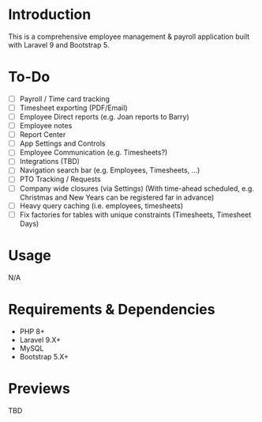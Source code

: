 # Introduction

This is a comprehensive employee management & payroll application built with Laravel 9 and Bootstrap 5.

# To-Do

- [ ] Payroll / Time card tracking
- [ ] Timesheet exporting (PDF/Email)
- [ ] Employee Direct reports (e.g. Joan reports to Barry)
- [ ] Employee notes
- [ ] Report Center
- [ ] App Settings and Controls
- [ ] Employee Communication (e.g. Timesheets?)
- [ ] Integrations (TBD)
- [ ] Navigation search bar (e.g. Employees, Timesheets, ...)
- [ ] PTO Tracking / Requests
- [ ] Company wide closures (via Settings) (With time-ahead scheduled, e.g. Christmas and New Years can be registered far in advance)
- [ ] Heavy query caching (i.e. employees, timesheets)
- [ ] Fix factories for tables with unique constraints (Timesheets, Timesheet Days)

# Usage

N/A

# Requirements & Dependencies

- PHP 8+
- Laravel 9.X+
- MySQL
- Bootstrap 5.X+

# Previews

TBD
